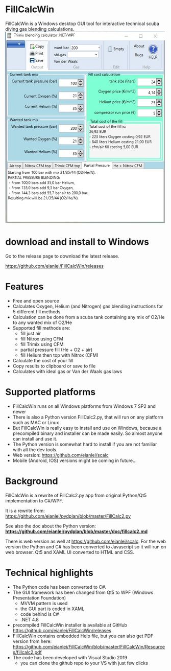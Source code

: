# FillCalcWin
FillCalcWin is a Windows desktop GUI tool for interactive technical scuba diving gas blending calculations.
![mainwin-shorturl](https://github.com/eianlei/FillCalcWin/blob/d4ede75a8f5155c7f0772d7a537b251c61158dc8/FillCalcWin_MainWindow.jpg?raw=true)

# download and install to Windows
Go to the release page to download the latest release.

https://github.com/eianlei/FillCalcWin/releases

# Features
- Free and open source
- Calculates Oxygen, Helium (and Nitrogen) gas blending instructions for 5 different fill methods
- Calculation can be done from a scuba tank containing any mix of O2/He to any wanted mix of O2/He
- Supported fill methods are:
  - fill just air
  - fill Nitrox using CFM
  - fill Trimix using CFM
  - partial pressure fill (He + O2 + air)     
  - fill Helium then top with Nitrox (CFM)
 - Calculate the cost of your fill
 - Copy results to clipboard or save to file
 - Calculates with ideal gas or Van der Waals gas laws

# Supported platforms
- FillCalcWin runs on all Windows platforms from Windows 7 SP2 and newer
- There is also a Python version FillCalc2.py, that will run on any platform such as MAC or Linux
- But FillCalcWin is really easy to install and use on Windows, because a precompiled binary and installer can be made easily. So almost anyone can install and use it. 
- The Python version is somewhat hard to install if you are not familiar with all the dev tools.
- Web version: https://github.com/eianlei/scalc
- Mobile (Android, IOS) versions might be coming in future...

# Background
FillCalcWin is a rewrite of FillCalc2.py app from original Python/Qt5 implementation to C#/WPF.

It is a rewrite from:
https://github.com/eianlei/pydplan/blob/master/FillCalc2.py

See also the doc about the Python version:
**https://github.com/eianlei/pydplan/blob/master/doc/fillcalc2.md**

There is web version as well at https://github.com/eianlei/scalc. 
For the web version the Python and C# has been converted to Javascript so it will run on web browser. Qt5 and XAML UI converted to HTML and CSS.

# Technical highlights
- The Python code has been converted to C#.
- The GUI framework has been changed from Qt5 to WPF (Windows Presentation Foundation)  
  - MVVM pattern is used 
  - the GUI part is coded in XAML
  - code behind is C#
  - .NET 4.8
- precompiled FillCalcWin installer is available at GitHub
https://github.com/eianlei/FillCalcWin/releases
- FillCalcWin contains embedded Help file, but you can also get PDF version from here: https://github.com/eianlei/FillCalcWin/blob/master/FillCalcWin/Resources/fillcalc2.pdf
- The code has been developed with Visual Studio 2019
  - you can clone the github repo to your VS with just few clicks



